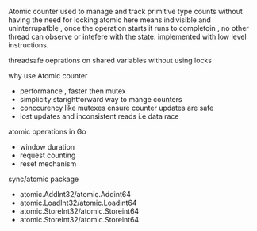 
Atomic counter
used to manage and track primitive type counts without having the need for locking
atomic here means indivisible and uninterrupatble , 
once the operation starts it runs to completoin , no other thread can observe or intefere with the state.
implemented with low level instructions.

threadsafe oeprations on shared variables without using locks

why use Atomic counter
- performance , faster then mutex
- simplicity starightforward way to mange counters
- conccurency  like mutexes ensure counter updates are safe
- lost updates and inconsistent reads i.e data race


atomic operations in Go
- window duration
- request counting
- reset mechanism

sync/atomic package
- atomic.AddInt32/atomic.Addint64
- atomic.LoadInt32/atomic.Loadint64
- atomic.StoreInt32/atomic.Storeint64
- atomic.StoreInt32/atomic.Storeint64